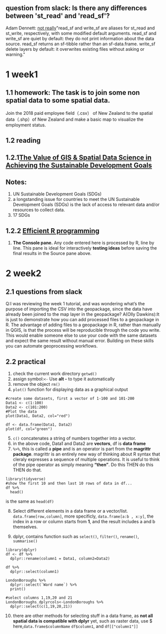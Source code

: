 ## question from slack: Is there any differences between 'st_read' and 'read_sf'?

Adam Dennett: [not really](https://r-spatial.github.io/sf/reference/st_read.html)"read_sf and write_sf are aliases for st_read and st_write, respectively, with some modified default arguments. read_sf and write_sf are quiet by default: they do not print information about the data source. read_sf returns an sf-tibble rather than an sf-data.frame. write_sf delete layers by default: it overwrites existing files without asking or warning."

# 1 week1
## 1.1 homework: The task is to join some non spatial data to some spatial data.
Join the 2018 paid employee field（.csv） of New Zealand  to the spatial data（.shp）of New Zealand and make a basic map to visualize the employment status.

## 1.2 reading
## 1.2.1[The Value of GIS & Spatial Data Science in Achieving the Sustainable Development Goals](https://complexsystemstheory.net/2020/09/23/gis-and-the-sustainable-development-goals/)
## Notes: 
  1. UN Sustainable Development Goals (SDGs)
  2. a longstanding issue for countries to meet the UN Sustainable Development Goals (SDGs) is the lack of access to relevant data and/or resources to collect data.
  3. 17 SDGs

## 1.2.2 [Efficient R programming](https://csgillespie.github.io/efficientR/)
  1. **The Console pane.** Any code entered here is processed by R, line by line. This pane is ideal for interactively **testing ideas** before saving the final results in the Source pane above.



# 2 week2
## 2.1 questions from slack
Q:I was reviewing the week 1 tutorial, and was wondering what’s the purpose of importing the CSV into the geopackage, since the data have already been joined to the map layer in the geopackage?
A(Olly Dawkins):It is just to demonstrate how you can add processed files to a geopackage in R. The advantage of adding files to a geopackage in R, rather than manually in QGIS, is that the process will be reproducible through the code you write. This would enable someone else to use your code with the same datasets and expect the same result without manual error. Building on these skills you can automate geoprocessing workflows.

## 2.2 practical
1. check the current work directory `getwd()`
2. assign symbol:`<-` Use **alt -** to type it automatically
3. remove the object `rm()`
4.  `plot()` function for displaying data as a graphical output
```
#create some datasets, first a vector of 1-100 and 101-200
Data1 <- c(1:100)
Data2 <- c(101:200)
#Plot the data
plot(Data1, Data2, col="red")
```
```
df <- data.frame(Data1, Data2)
plot(df, col="green")
```
5. `c()` concatenates a string of numbers together into a vector.
6.  in the above code, Data1 and Data2 are **vectors**, df is **data frame**
7. `%>%`, this is called a **pipe** and is an operator is part from the **magrittr package**. magrittr is an entirely new way of thinking about R syntax that cleraly expresses a sequence of multiple operations. It is useful to think of the pipe operator as simply meaning **“then”**. Do this THEN do this THEN do that.
```
library(tidyverse)
#show the first 10 and then last 10 rows of data in df...
df %>%
  head()
```
is the same as `head(df)`

8. Select different elements in a data frame or a vector/list. `data.frame[row,column]`, more specificly, `data.frame[a:b , x:y]`, the index in a row or column starts from **1**, and the result includes a and b themselves.

9. dplyr, contains function such as `select()`, `filter()`, `rename()`, `summarise()`
```
library(dplyr)
df <- df %>%
  dplyr::rename(column1 = Data1, column2=Data2)
```
```
df %>% 
  dplyr::select(column1)
```
```
LondonBoroughs %>% 
  dplyr::select(`Ward name`) %>%
  print()
```
```
#select columns 1,19,20 and 21
LondonBoroughs_dplyrcols<-LondonBoroughs %>%
  dplyr::select(c(1,19,20,21))
```
10. there are other methods for selecting stuff in a data frame, as **not all spatial data is compatible with dplyr** yet, such as raster data, use $ here,`data.frame$columnName`
`df$column1`, and `df[["column1"]]`
